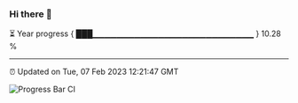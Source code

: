 ### Hi there 👋

⏳ Year progress { ███▁▁▁▁▁▁▁▁▁▁▁▁▁▁▁▁▁▁▁▁▁▁▁▁▁▁▁ } 10.28 %

---

⏰ Updated on Tue, 07 Feb 2023 12:21:47 GMT

![Progress Bar CI](https://github.com/liununu/liununu/workflows/Progress%20Bar%20CI/badge.svg)
